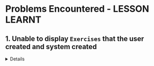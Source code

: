 # Problems Encountered - LESSON LEARNT

## 1. Unable to display `Exercises` that the user created and system created 
<details>

```js 
 const [exercises,setExercises] = useState([])
    const { getJwt }  = useJwt();


    // so i need to get the exercise from the database that the user create based on their id and the system created.
    const getExercise = async () => {
        try {
            const apiUrl = import.meta.env.VITE_API_URL;
            const token = getJwt();
            console.log(token);
            const response = await axios.get(apiUrl + '/api/users/exercise/',
                {
                    headers: {
                        Authorization: `Bearer ${token}`
                    }
                });
                setExercises(response.data);
            console.log(response);
        } catch (e) {
            console.error(e);
        }

    }
    useEffect(()=>{
        getExercise()
    },[])
```

### Why `useEffect()` for getExercise ?
- Anything that contain things doesn't belong to react will need to use useEffect,
it only runs when the page render.

### why not setExercise.map?
- useState create a empty array 
- when setExercise(response.data), this wil trigger a re-render
- when this re-render, exercise will have the data from setExerise(response.data)
- and thus we can map thru exercise

</details>
